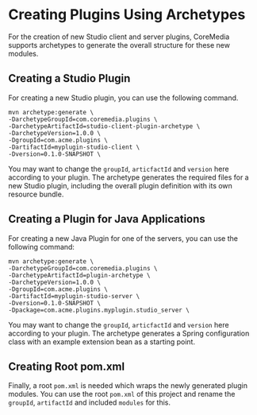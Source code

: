 # Creating Plugins Using Archetypes

For the creation of new Studio client and server plugins, CoreMedia supports
archetypes to generate the overall structure for these new modules.

## Creating a Studio Plugin

For creating a new Studio plugin, you can use the following command.

```
mvn archetype:generate \
-DarchetypeGroupId=com.coremedia.plugins \
-DarchetypeArtifactId=studio-client-plugin-archetype \
-DarchetypeVersion=1.0.0 \
-DgroupId=com.acme.plugins \
-DartifactId=myplugin-studio-client \
-Dversion=0.1.0-SNAPSHOT \
```

You may want to change the `groupId`, `articfactId` and `version` here according
to your plugin. The archetype generates the required files for a new Studio plugin,
including the overall plugin definition with its own resource bundle.

## Creating a Plugin for Java Applications

For creating a new Java Plugin for one of the servers, 
you can use the following command:

```
mvn archetype:generate \
-DarchetypeGroupId=com.coremedia.plugins \
-DarchetypeArtifactId=plugin-archetype \
-DarchetypeVersion=1.0.0 \
-DgroupId=com.acme.plugins \
-DartifactId=myplugin-studio-server \
-Dversion=0.1.0-SNAPSHOT \
-Dpackage=com.acme.plugins.myplugin.studio_server \
```
 
You may want to change the `groupId`, `articfactId` and `version` here according
to your plugin. The archetype generates a Spring configuration class with an example
extension bean as a starting point.
 
## Creating Root pom.xml

Finally, a root `pom.xml` is needed which wraps the newly generated plugin modules.
You can use the root `pom.xml` of this project and rename the `groupId`, `artifactId`
and included `modules` for this.
